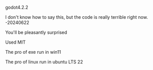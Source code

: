 godot4.2.2

I don't know how to say this, but the code is really terrible right now. -20240622

You'll be pleasantly surprised

Used MIT

The pro of exe run in win11

The pro of linux run in ubuntu LTS 22
